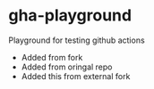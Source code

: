 # gha-playground
Playground for testing github actions

- Added from fork 
- Added from oringal repo
- Added this from external fork

